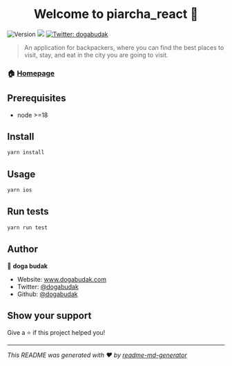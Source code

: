 <h1 align="center">Welcome to piarcha_react 👋</h1>
<p>
  <img alt="Version" src="https://img.shields.io/badge/version-0.0.1-blue.svg?cacheSeconds=2592000" />
  <img src="https://img.shields.io/badge/node-%3E%3D18-blue.svg" />
  <a href="https://twitter.com/dogabudak" target="_blank">
    <img alt="Twitter: dogabudak" src="https://img.shields.io/twitter/follow/dogabudak.svg?style=social" />
  </a>
</p>

> An application for backpackers, where you can find the best places to visit, stay, and eat in the city you are going to visit.

### 🏠 [Homepage](index.js)

## Prerequisites

- node >=18

## Install

```sh
yarn install
```

## Usage

```sh
yarn ios
```

## Run tests

```sh
yarn run test
```

## Author

👤 **doga budak**

* Website: www.dogabudak.com
* Twitter: [@dogabudak](https://twitter.com/dogabudak)
* Github: [@dogabudak](https://github.com/dogabudak)

## Show your support

Give a ⭐️ if this project helped you!

***
_This README was generated with ❤️ by [readme-md-generator](https://github.com/kefranabg/readme-md-generator)_
